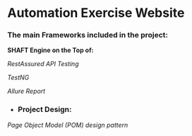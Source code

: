 # Automation Exercise Website

### The main Frameworks included in the project:
 **SHAFT Engine on the Top of:**

 *RestAssured API Testing*
 
 *TestNG*
 
 *Allure Report*
 
-  ### Project Design:
 *Page Object Model (POM) design pattern*
